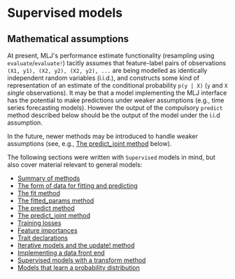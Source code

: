 # Supervised models

## Mathematical assumptions

At present, MLJ's performance estimate functionality (resampling using
`evaluate`/`evaluate!`) tacitly assumes that feature-label pairs of observations `(X1,
y1), (X2, y2), (X2, y2), ...` are being modelled as identically independent random
variables (i.i.d.), and constructs some kind of representation of an estimate of the
conditional probability `p(y | X)` (`y` and `X` *single* observations). It may be that a
model implementing the MLJ interface has the potential to make predictions under weaker
assumptions (e.g., time series forecasting models). However the output of the compulsory
`predict` method described below should be the output of the model under the i.i.d
assumption.

In the future, newer methods may be introduced to handle weaker assumptions (see, e.g.,
[The predict_joint method](@ref) below).

The following sections were written with `Supervised` models in mind, but also cover
material relevant to general models:

- [Summary of methods](@ref)
- [The form of data for fitting and predicting](@ref)
- [The fit method](@ref)
- [The fitted_params method](@ref)
- [The predict method](@ref)
- [The predict_joint method](@ref)
- [Training losses](@ref)
- [Feature importances](@ref)
- [Trait declarations](@ref)
- [Iterative models and the update! method](@ref)
- [Implementing a data front end](@ref)
- [Supervised models with a transform method](@ref)
- [Models that learn a probability distribution](@ref)
